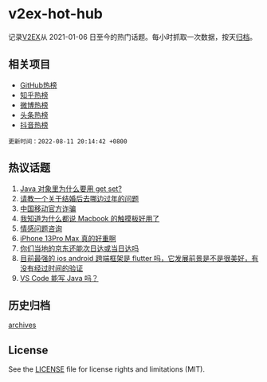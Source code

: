 # v2ex-hot-hub

 记录[V2EX](https://www.v2ex.com/)从 2021-01-06 日至今的热门话题。每小时抓取一次数据，按天[归档](archives)。
 
 ## 相关项目

- [GitHub热榜](https://github.com/snaildev/github-hot-hub)
- [知乎热榜](https://github.com/snaildev/zhihu-hot-hub)
- [微博热榜](https://github.com/snaildev/weibo-hot-hub)
- [头条热榜](https://github.com/snaildev/toutiao-hot-hub)
- [抖音热榜](https://github.com/snaildev/douyin-hot-hub)


 `更新时间：2022-08-11 20:14:42 +0800`

## 热议话题

1. [Java 对象里为什么要用 get set?](https://www.v2ex.com/t/872064)
1. [请教一个关于结婚后去哪边过年的问题](https://www.v2ex.com/t/872020)
1. [中国移动官方诈骗](https://www.v2ex.com/t/872095)
1. [我知道为什么都说 Macbook 的触摸板好用了](https://www.v2ex.com/t/872012)
1. [情感问题咨询](https://www.v2ex.com/t/872100)
1. [iPhone 13Pro Max 真的好重啊](https://www.v2ex.com/t/872123)
1. [你们当地的京东还能次日达或当日达吗](https://www.v2ex.com/t/872126)
1. [目前最强的 ios android 跨端框架是 flutter 吗，它发展前景是不是很美好，有没有经过时间的验证](https://www.v2ex.com/t/872077)
1. [VS Code 能写 Java 吗？](https://www.v2ex.com/t/872022)

## 历史归档

[archives](archives)

## License

See the [LICENSE](LICENSE) file for license rights and limitations (MIT).
